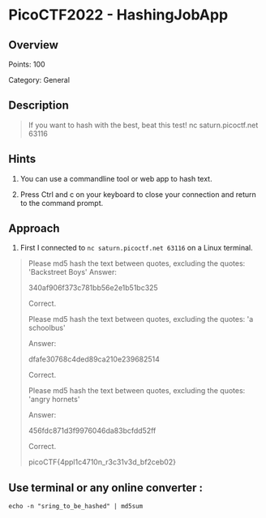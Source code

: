 # PicoCTF2022 - HashingJobApp

## Overview

Points: 100

Category: General 
 
## Description 

>If you want to hash with the best, beat this test! nc saturn.picoctf.net 63116


## Hints
1. You can use a commandline tool or web app to hash text.

2. Press Ctrl and c on your keyboard to close your connection and return to the command prompt.

## Approach

1. First I connected to `nc saturn.picoctf.net 63116` on a Linux terminal.

>Please md5 hash the text between quotes, excluding the quotes: 'Backstreet Boys'
>Answer:
>
>340af906f373c781bb56e2e1b51bc325
>
>Correct.
>
>Please md5 hash the text between quotes, excluding the quotes: 'a schoolbus'
>
>Answer: 
>
>dfafe30768c4ded89ca210e239682514
>
>Correct.
>
>Please md5 hash the text between quotes, excluding the quotes: 'angry hornets'
>
>Answer: 
>
>456fdc871d3f9976046da83bcfdd52ff
>
>Correct.
>
>picoCTF{4ppl1c4710n_r3c31v3d_bf2ceb02}


## Use terminal or any online converter :

`echo -n "sring_to_be_hashed" | md5sum`








